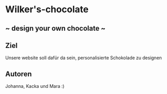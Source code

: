 # Wilker's-chocolate 
## ~ design your own chocolate ~
## Ziel
Unsere website soll dafür da sein, personalisierte Schokolade zu designen

## Autoren
 Johanna, Kacka und Mara :) 
 
